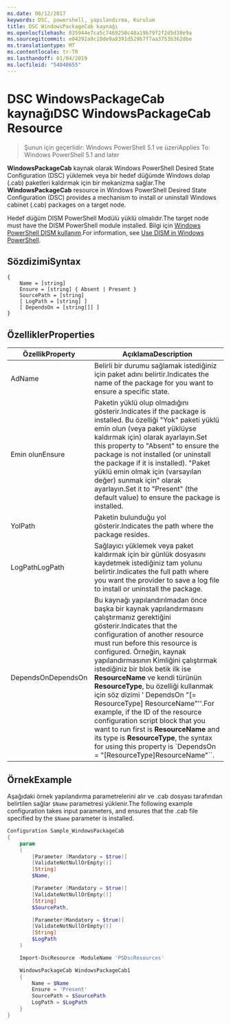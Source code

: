 ```yaml
---
ms.date: 06/12/2017
keywords: DSC, powershell, yapılandırma, Kurulum
title: DSC WindowsPackageCab kaynağı
ms.openlocfilehash: 035944e7ca5c7469250c48a19b79f2f2d5d38e9a
ms.sourcegitcommit: e04292a9c10de9a8391d529b7f7aa3753b362dbe
ms.translationtype: MT
ms.contentlocale: tr-TR
ms.lasthandoff: 01/04/2019
ms.locfileid: "54048655"
---
```

# <a name="dsc-windowspackagecab-resource"></a><span data-ttu-id="afeb9-103">DSC WindowsPackageCab kaynağı</span><span class="sxs-lookup"><span data-stu-id="afeb9-103">DSC WindowsPackageCab Resource</span></span>

> <span data-ttu-id="afeb9-104">Şunun için geçerlidir: Windows PowerShell 5.1 ve üzeri</span><span class="sxs-lookup"><span data-stu-id="afeb9-104">Applies To: Windows PowerShell 5.1 and later</span></span>

<span data-ttu-id="afeb9-105">**WindowsPackageCab** kaynak olarak Windows PowerShell Desired State Configuration (DSC) yüklemek veya bir hedef düğümde Windows dolap (.cab) paketleri kaldırmak için bir mekanizma sağlar.</span><span class="sxs-lookup"><span data-stu-id="afeb9-105">The **WindowsPackageCab** resource in Windows PowerShell Desired State Configuration (DSC) provides a mechanism to install or uninstall Windows cabinet (.cab) packages on a target node.</span></span>

<span data-ttu-id="afeb9-106">Hedef düğüm DISM PowerShell Modülü yüklü olmalıdır.</span><span class="sxs-lookup"><span data-stu-id="afeb9-106">The target node must have the DISM PowerShell module installed.</span></span> <span data-ttu-id="afeb9-107">Bilgi için [Windows PowerShell DISM kullanım](https://msdn.microsoft.com/en-us/windows/hardware/commercialize/manufacture/desktop/use-dism-in-windows-powershell-s14).</span><span class="sxs-lookup"><span data-stu-id="afeb9-107">For information, see [Use DISM in Windows PowerShell](https://msdn.microsoft.com/en-us/windows/hardware/commercialize/manufacture/desktop/use-dism-in-windows-powershell-s14).</span></span>


## <a name="syntax"></a><span data-ttu-id="afeb9-108">Sözdizimi</span><span class="sxs-lookup"><span data-stu-id="afeb9-108">Syntax</span></span>

```
{
    Name = [string]
    Ensure = [string] { Absent | Present }
    SourcePath = [string]
    [ LogPath = [string] ]
    [ DependsOn = [string[]] ]
}
```

## <a name="properties"></a><span data-ttu-id="afeb9-109">Özellikler</span><span class="sxs-lookup"><span data-stu-id="afeb9-109">Properties</span></span>

|  <span data-ttu-id="afeb9-110">Özellik</span><span class="sxs-lookup"><span data-stu-id="afeb9-110">Property</span></span>  |  <span data-ttu-id="afeb9-111">Açıklama</span><span class="sxs-lookup"><span data-stu-id="afeb9-111">Description</span></span>   |
|---|---|
| <span data-ttu-id="afeb9-112">Ad</span><span class="sxs-lookup"><span data-stu-id="afeb9-112">Name</span></span>| <span data-ttu-id="afeb9-113">Belirli bir durumu sağlamak istediğiniz için paket adını belirtir.</span><span class="sxs-lookup"><span data-stu-id="afeb9-113">Indicates the name of the package for you want to ensure a specific state.</span></span>|
| <span data-ttu-id="afeb9-114">Emin olun</span><span class="sxs-lookup"><span data-stu-id="afeb9-114">Ensure</span></span>| <span data-ttu-id="afeb9-115">Paketin yüklü olup olmadığını gösterir.</span><span class="sxs-lookup"><span data-stu-id="afeb9-115">Indicates if the package is installed.</span></span> <span data-ttu-id="afeb9-116">Bu özelliği "Yok" paketi yüklü emin olun (veya paket yüklüyse kaldırmak için) olarak ayarlayın.</span><span class="sxs-lookup"><span data-stu-id="afeb9-116">Set this property to "Absent" to ensure the package is not installed (or uninstall the package if it is installed).</span></span> <span data-ttu-id="afeb9-117">"Paket yüklü emin olmak için (varsayılan değer) sunmak için" olarak ayarlayın.</span><span class="sxs-lookup"><span data-stu-id="afeb9-117">Set it to "Present" (the default value) to ensure the package is installed.</span></span>|
| <span data-ttu-id="afeb9-118">Yol</span><span class="sxs-lookup"><span data-stu-id="afeb9-118">Path</span></span>| <span data-ttu-id="afeb9-119">Paketin bulunduğu yol gösterir.</span><span class="sxs-lookup"><span data-stu-id="afeb9-119">Indicates the path where the package resides.</span></span>|
| <span data-ttu-id="afeb9-120">LogPath</span><span class="sxs-lookup"><span data-stu-id="afeb9-120">LogPath</span></span>| <span data-ttu-id="afeb9-121">Sağlayıcı yüklemek veya paket kaldırmak için bir günlük dosyasını kaydetmek istediğiniz tam yolunu belirtir.</span><span class="sxs-lookup"><span data-stu-id="afeb9-121">Indicates the full path where you want the provider to save a log file to install or uninstall the package.</span></span>|
| <span data-ttu-id="afeb9-122">DependsOn</span><span class="sxs-lookup"><span data-stu-id="afeb9-122">DependsOn</span></span> | <span data-ttu-id="afeb9-123">Bu kaynağı yapılandırılmadan önce başka bir kaynak yapılandırmasını çalıştırmanız gerektiğini gösterir.</span><span class="sxs-lookup"><span data-stu-id="afeb9-123">Indicates that the configuration of another resource must run before this resource is configured.</span></span> <span data-ttu-id="afeb9-124">Örneğin, kaynak yapılandırmasının Kimliğini çalıştırmak istediğiniz bir blok betik ilk ise **ResourceName** ve kendi türünün **ResourceType**, bu özelliği kullanmak için söz dizimi ' DependsOn "[= ResourceType] ResourceName"''.</span><span class="sxs-lookup"><span data-stu-id="afeb9-124">For example, if the ID of the resource configuration script block that you want to run first is **ResourceName** and its type is **ResourceType**, the syntax for using this property is \`DependsOn = "[ResourceType]ResourceName"\`\`.</span></span>|

## <a name="example"></a><span data-ttu-id="afeb9-125">Örnek</span><span class="sxs-lookup"><span data-stu-id="afeb9-125">Example</span></span>

<span data-ttu-id="afeb9-126">Aşağıdaki örnek yapılandırma parametrelerini alır ve .cab dosyası tarafından belirtilen sağlar `$Name` parametresi yüklenir.</span><span class="sxs-lookup"><span data-stu-id="afeb9-126">The following example configuration takes input parameters, and ensures that the .cab file specified by the `$Name` parameter is installed.</span></span>

```powershell
Configuration Sample_WindowsPackageCab
{
    param
    (
        [Parameter (Mandatory = $true)]
        [ValidateNotNullOrEmpty()]
        [String]
        $Name,

        [Parameter (Mandatory = $true)]
        [ValidateNotNullOrEmpty()]
        [String]
        $SourcePath,

        [Parameter(Mandatory = $true)]
        [ValidateNotNullOrEmpty()]
        [String]
        $LogPath
    )

    Import-DscResource -ModuleName 'PSDscResources'

    WindowsPackageCab WindowsPackageCab1
    {
        Name = $Name
        Ensure = 'Present'
        SourcePath = $SourcePath
        LogPath = $LogPath
    }
}
```
